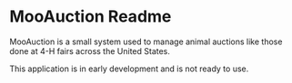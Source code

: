 # MooAuction Readme
 
MooAuction is a small system used to manage animal auctions like those done at 4-H fairs across the United States.

This application is in early development and is not ready to use.